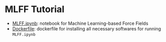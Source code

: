 # MLFF Tutorial

- [MLFF.ipynb](./MLFF.ipynb): notebook for Machine Learning-based Force Fields
- [Dockerfile](./Dockerfile): dockerfile for installing all necessary softwares for running `MLFF.ipynb`
